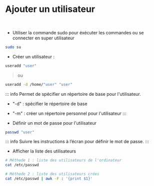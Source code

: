 # Ajouter un utilisateur

<br>

- Utiliser la commande sudo pour éxécuter les commandes ou se connecter en super utilisateur
```sh
sudo su
```

- Créer un utilisateur :
```sh
useradd "user"
```
> ou
```sh
useradd -d /home/"user" "user"
```
::: info
Permet de spécifier un répertoire de base pour l'utilisateur.
- "-d" : spécifier le répertoire de base
- "-m" : créer un répertoire personnel pour l'utilisateur
:::

- Définir un mot de passe pour l'utilisateur
```sh
passwd "user"
```
::: info
Suivre les instructions à l’écran pour définir le mot de passe.
:::

- Afficher la liste des utilisateurs
```sh
# Méthode 1 : liste des utilisateurs de l'ordinateur
cat /etc/passwd

# Méthode 2 : liste des utilisateurs crées
cat /etc/passwd | awk -F : '{print $1}'
```
